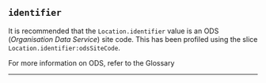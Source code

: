 ## `identifier`

It is recommended that the `Location.identifier` value is an ODS (*Organisation Data Service*) site code. This has been profiled using the slice `Location.identifier:odsSiteCode`.

For more information on ODS, refer to the Glossary

---

